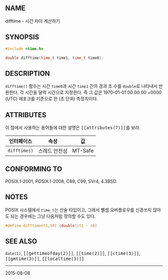## NAME

difftime - 시간 차이 계산하기

## SYNOPSIS

```c
#include <time.h>

double difftime(time_t time1, time_t time0);
```

## DESCRIPTION

`difftime()` 함수는 시간 `time0`과 시간 `time1` 간의 경과 초 수를 `double`로 나타내서 반환한다. 각 시간을 달력 시간으로 지정한다. 즉 그 값은 1970-01-01 00:00:00 +0000 (UTC) 에포크를 기준으로 한 (초 단위) 측정치이다.

## ATTRIBUTES

이 절에서 사용하는 용어들에 대한 설명은 <tt>[[attributes(7)]]</tt>를 보라.

| 인터페이스 | 속성 | 값 |
| --- | --- | --- |
| `difftime()` | 스레드 안전성 | MT-Safe |

## CONFORMING TO

POSIX.1-2001, POSIX.1-2008, C89, C99, SVr4, 4.3BSD.

## NOTES

POSIX 시스템에서 `time_t`는 산술 타입이고, 그래서 뺄셈 오버플로우를 신경쓰지 않아도 되는 경우에는 그냥 다음처럼 정의할 수도 있다.

```c
#define difftime(t1,t0) (double)(t1 - t0)
```

## SEE ALSO

`date(1)`, <tt>[[gettimeofday(2)]]</tt>, <tt>[[time(2)]]</tt>, <tt>[[ctime(3)]]</tt>, <tt>[[gmtime(3)]]</tt>, <tt>[[localtime(3)]]</tt>

----

2015-08-08
